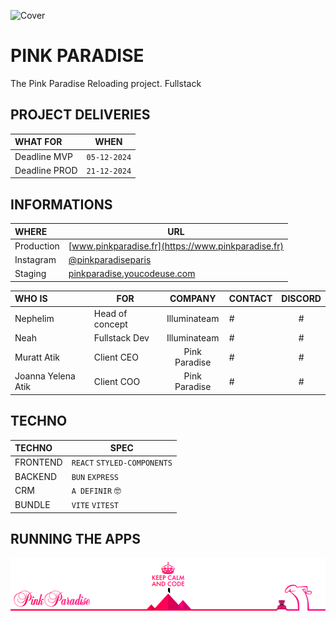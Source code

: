 ![Cover](https://github.com/pinkparadise/blob/main/.github/images/githubReadmeHeader.png)

<!-- ∵ ƸӜƷ ∴∵ ƸӜƷ ∴∵ ƸӜƷ ∴∵ ƸӜƷ ∴∵ ƸӜƷ ∴∵ ƸӜƷ ∴∵ ƸӜƷ ∴∵ ƸӜƷ ∴∵ ƸӜƷ ∴∵ ƸӜƷ ∴∵ ƸӜƷ ∴∵ ƸӜƷ ∴ -->

# PINK PARADISE

The Pink Paradise Reloading project. Fullstack

## PROJECT DELIVERIES

| WHAT FOR      | WHEN         |
| :------------ | ------------ |
| Deadline MVP  | `05-12-2024` |
| Deadline PROD | `21-12-2024` |

## INFORMATIONS

| WHERE      | URL                                                                |
| :--------- | ------------------------------------------------------------------ |
| Production | [www.pinkparadise.fr](https://www.pinkparadise.fr)                 |
| Instagram  | [@pinkparadiseparis](https://instagram.com/pinkparadiseparis)      |
| Staging    | [pinkparadise.youcodeuse.com](https://pinkparadise.youcodeuse.com) |

| WHO IS             | FOR             |    COMPANY    | CONTACT | DISCORD |
| :----------------- | --------------- | :-----------: | ------- | :-----: |
| Nephelim           | Head of concept | Illuminateam  | #       |    #    |
| Neah               | Fullstack Dev   | Illuminateam  | #       |    #    |
| Muratt Atik        | Client CEO      | Pink Paradise | #       |    #    |
| Joanna Yelena Atik | Client COO      | Pink Paradise | #       |    #    |

## TECHNO

| TECHNO   | SPEC                        |
| :------- | --------------------------- |
| FRONTEND | `REACT` `STYLED-COMPONENTS` |
| BACKEND  | `BUN` `EXPRESS`             |
| CRM      | `A DEFINIR` 🤓              |
| BUNDLE   | `VITE` `VITEST`             |

## RUNNING THE APPS

![Cover](https://github.com/nephcode/pinkparadise/blob/main/.github/images/githubReadmeFooter.png)
